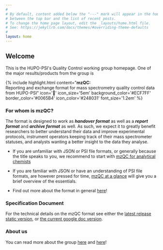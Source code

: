 ```yaml
---
#
# By default, content added below the "---" mark will appear in the home page
# between the top bar and the list of recent posts.
# To change the home page layout, edit the _layouts/home.html file.
# See: https://jekyllrb.com/docs/themes/#overriding-theme-defaults
#
layout: home
---
```


## Welcome
This is the HUPO-PSI's Quality Control working group homepage. 
One of the major results/products from the group is

{% include highlight.html 
    content="<b>mzQC:</b><br/> Reporting and exchange format for mass spectrometry quality control data from HUPO-PSI"
    icon='&#xf56c;' 
	icon_size='5em' 
	background_color='#ECF7FF' 
	border_color='#0065B4' 
	icon_color='#248031' 
    font_size='1.2em'
%}

### For whom is mzQC?

The format is designed to work as ***handover format*** as well as a ***report format*** and ***archive format*** as well. 
As such, we expect it to greatly benefit researchers to better understand their data and improve experimental protocols, 
instrument operators keeping track of their mass spectrometer statuses, 
and analysts wanting a better insight to the data they analyse.

* If you are unfamiliar with JSON or PSI file formats, or generally because the title speaks to you, we recommend to start with [mzQC for analytical chemists](use-cases/analytical-chemists/)

* If you are familiar with JSON or have an understanding of PSI file formats, are however pressed for time, [mzQC at a glance](use-cases/at-a-glance/) will give you a brief overview of the essentials.

* Find out more about the format in general [here](mzQC-intro/)!

### Specification Document
For the technical details on the mzQC format see either the [latest release static version](spec-doc/), or 
[the current google doc version](https://docs.google.com/document/d/132F3MBgDJgtFlXxDZhpJ1oHGbKL8pT6dk9fvL55L5_M/edit?usp=sharing).

### About us
You can read more about the group [here](about/) and [here](https://www.psidev.info/groups/quality-control)!

